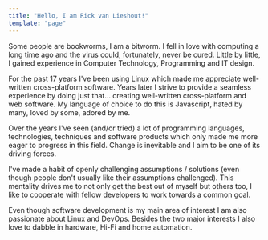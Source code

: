 ```yaml
---
title: "Hello, I am Rick van Lieshout!"
template: "page"
---
```


Some people are bookworms, I am a bitworm.
I fell in love with computing a long time ago and the virus could, fortunately, never be cured.
Little by little, I gained experience in Computer Technology, Programming and IT design.

For the past 17 years I've been using Linux which made me appreciate well-written cross-platform software.
Years later I strive to provide a seamless experience by doing just that... creating well-written cross-platform and web software.
My language of choice to do this is Javascript, hated by many, loved by some, adored by me.

Over the years I've seen (and/or tried) a lot of programming languages, technologies, techniques and software products which only made me more eager to progress in this field.
Change is inevitable and I aim to be one of its driving forces.

I've made a habit of openly challenging assumptions / solutions (even though people don't usually like their assumptions challenged).
This mentality drives me to not only get the best out of myself but others too, I like to cooperate with fellow developers to work towards a common goal.

Even though software development is my main area of interest I am also passionate about Linux and DevOps.
Besides the two major interests I also love to dabble in hardware, Hi-Fi and home automation.
